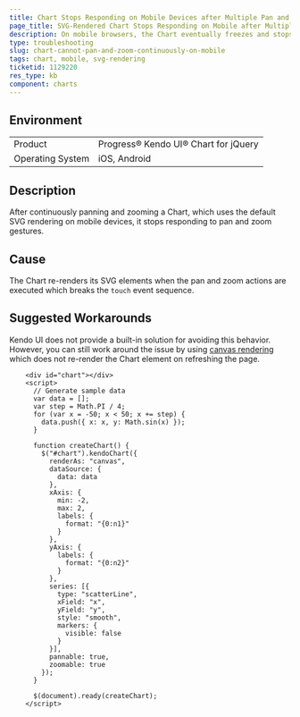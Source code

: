 ```yaml
---
title: Chart Stops Responding on Mobile Devices after Multiple Pan and Zoom Gestures
page_title: SVG-Rendered Chart Stops Responding on Mobile after Multiple Pan and Zoom Gestures
description: On mobile browsers, the Chart eventually freezes and stops responding to touch gestures after multiple zooms and pans.
type: troubleshooting
slug: chart-cannot-pan-and-zoom-continuously-on-mobile
tags: chart, mobile, svg-rendering
ticketid: 1129220
res_type: kb
component: charts
---
```


## Environment

<table>
 <tr>
  <td>Product</td>
  <td>Progress® Kendo UI® Chart for jQuery</td>
 </tr>
 <tr>
  <td>Operating System</td>
  <td>iOS, Android</td>
 </tr>
</table>

## Description

After continuously panning and zooming a Chart, which uses the default SVG rendering on mobile devices, it stops responding to pan and zoom gestures.

## Cause

The Chart re-renders its SVG elements when the pan and zoom actions are executed which breaks the `touch` event sequence.

## Suggested Workarounds

Kendo UI does not provide a built-in solution for avoiding this behavior. However, you can still work around the issue by using [canvas rendering](/api/javascript/dataviz/ui/chart/configuration/renderas) which does not re-render the Chart element on refreshing the page.

```dojo
    <div id="chart"></div>
    <script>
      // Generate sample data
      var data = [];
      var step = Math.PI / 4;
      for (var x = -50; x < 50; x += step) {
        data.push({ x: x, y: Math.sin(x) });
      }

      function createChart() {
        $("#chart").kendoChart({
          renderAs: "canvas",
          dataSource: {
            data: data
          },
          xAxis: {
            min: -2,
            max: 2,
            labels: {
              format: "{0:n1}"
            }
          },
          yAxis: {
            labels: {
              format: "{0:n2}"
            }
          },
          series: [{
            type: "scatterLine",
            xField: "x",
            yField: "y",
            style: "smooth",
            markers: {
              visible: false
            }
          }],
          pannable: true,
          zoomable: true
        });
      }

      $(document).ready(createChart);
    </script>
```
